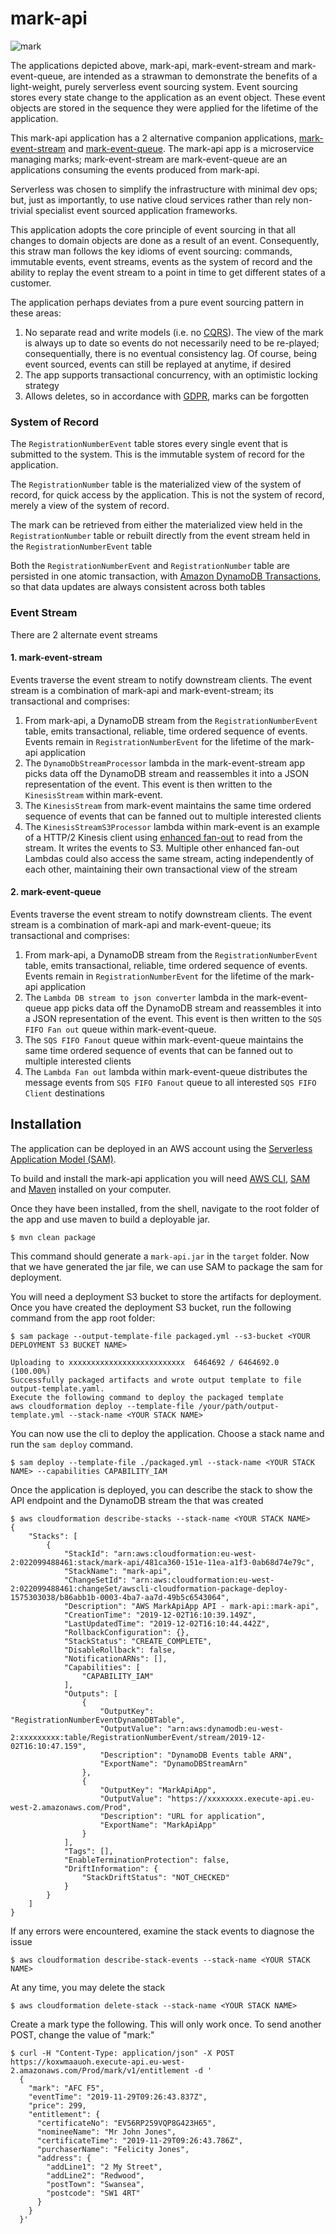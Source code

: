 # mark-api

![mark](mark-api.png)

The applications depicted above, mark-api, mark-event-stream and mark-event-queue, are intended as a strawman to demonstrate the benefits of a light-weight, purely serverless event sourcing system. Event sourcing stores every state change to the application as an event object. These event objects are stored in the sequence they were applied for the lifetime of the application.

This mark-api application has a 2 alternative companion applications, [mark-event-stream](https://github.com/simon-cutts/mark-event-stream-stream) and [mark-event-queue](https://github.com/simon-cutts/mark-event-queue). The mark-api app is a microservice managing marks; mark-event-stream are mark-event-queue are an applications consuming the events produced from mark-api.

Serverless was chosen to simplify the infrastructure with minimal dev ops; but, just as importantly, to use native cloud services rather than rely non-trivial specialist event sourced application frameworks. 

This application adopts the core principle of event sourcing in that all changes to domain objects are done as a result of an event. Consequently, this straw man follows the key idioms of event sourcing: commands, immutable events, event streams, events as the system of record and the ability to replay the event stream to a point in time to get different states of a customer.

The application perhaps deviates from a pure event sourcing pattern in these areas:

1. No separate read and write models (i.e. no [CQRS](https://martinfowler.com/bliki/CQRS.html)). The view of the mark is always up to date so events do not necessarily need to be re-played; consequentially, there is no eventual consistency lag. Of course, being event sourced, events can still be replayed at anytime, if desired
2. The app supports transactional concurrency, with an optimistic locking strategy
2. Allows deletes, so in accordance with [GDPR](https://gdpr-info.eu/art-17-gdpr/), marks can be forgotten

### System of Record

The `RegistrationNumberEvent` table stores every single event that is submitted to the system. This is the immutable system of record for the application.

The `RegistrationNumber` table is the materialized view of the system of record, for quick access by the application. This is not the system of record, merely a view of the system of record. 

The mark can be retrieved from either the materialized view held in the `RegistrationNumber` table or rebuilt directly from the event stream held in the `RegistrationNumberEvent` table

Both the `RegistrationNumberEvent` and `RegistrationNumber` table are persisted in one atomic transaction, with [Amazon DynamoDB Transactions](https://docs.aws.amazon.com/amazondynamodb/latest/developerguide/transactions.html), so that data updates are always consistent across both tables  

### Event Stream
There are 2 alternate event streams

#### 1. mark-event-stream

Events traverse the event stream to notify downstream clients. The event stream is a combination of mark-api and mark-event-stream; its transactional and comprises:

1. From mark-api, a DynamoDB stream from the `RegistrationNumberEvent` table, emits transactional, reliable, time ordered sequence of events. Events remain in `RegistrationNumberEvent` for the lifetime of the mark-api application 
2. The `DynamoDbStreamProcessor` lambda in the mark-event-stream app picks data off the DynamoDB stream and reassembles it into a JSON representation of the event. This event is then written to the  `KinesisStream` within mark-event.
3. The `KinesisStream` from mark-event maintains the same time ordered sequence of events that can be fanned out to multiple interested clients
4. The `KinesisStreamS3Processor` lambda within mark-event is an example of a HTTP/2 Kinesis client using [enhanced fan-out](https://docs.aws.amazon.com/streams/latest/dev/introduction-to-enhanced-consumers.html) to read from the stream. It writes the events to S3. Multiple other enhanced fan-out Lambdas could also access the same stream, acting independently of each other, maintaining their own transactional view of the stream 

#### 2. mark-event-queue

Events traverse the event stream to notify downstream clients. The event stream is a combination of mark-api and mark-event-queue; its transactional and comprises:

1. From mark-api, a DynamoDB stream from the `RegistrationNumberEvent` table, emits transactional, reliable, time ordered sequence of events. Events remain in `RegistrationNumberEvent` for the lifetime of the mark-api application 
2. The ``Lambda DB stream to json converter`` lambda in the mark-event-queue app picks data off the DynamoDB stream and reassembles it into a JSON representation of the event. This event is then written to the  `SQS FIFO Fan out` queue within mark-event-queue.
3. The `SQS FIFO Fanout` queue within mark-event-queue maintains the same time ordered sequence of events that can be fanned out to multiple interested clients
4. The `Lambda Fan out` lambda within mark-event-queue distributes the message events from `SQS FIFO Fanout` queue to all interested `SQS FIFO Client` destinations

## Installation
The application can be deployed in an AWS account using the [Serverless Application Model (SAM)](https://github.com/awslabs/serverless-application-model). 

To build and install the mark-api application you will need [AWS CLI](https://aws.amazon.com/cli/), [SAM](https://github.com/awslabs/serverless-application-model) and [Maven](https://maven.apache.org/) installed on your computer.

Once they have been installed, from the shell, navigate to the root folder of the app and use maven to build a deployable jar. 
```
$ mvn clean package
```

This command should generate a `mark-api.jar` in the `target` folder. Now that we have generated the jar file, we can use SAM to package the sam for deployment. 

You will need a deployment S3 bucket to store the artifacts for deployment. Once you have created the deployment S3 bucket, run the following command from the app root folder:

```
$ sam package --output-template-file packaged.yml --s3-bucket <YOUR DEPLOYMENT S3 BUCKET NAME>

Uploading to xxxxxxxxxxxxxxxxxxxxxxxxxx  6464692 / 6464692.0  (100.00%)
Successfully packaged artifacts and wrote output template to file output-template.yaml.
Execute the following command to deploy the packaged template
aws cloudformation deploy --template-file /your/path/output-template.yml --stack-name <YOUR STACK NAME>
```

You can now use the cli to deploy the application. Choose a stack name and run the `sam deploy` command.
 
```
$ sam deploy --template-file ./packaged.yml --stack-name <YOUR STACK NAME> --capabilities CAPABILITY_IAM
```

Once the application is deployed, you can describe the stack to show the API endpoint and the DynamoDB stream the that was created

```
$ aws cloudformation describe-stacks --stack-name <YOUR STACK NAME>
{
    "Stacks": [
        {
            "StackId": "arn:aws:cloudformation:eu-west-2:022099488461:stack/mark-api/481ca360-151e-11ea-a1f3-0ab68d74e79c",
            "StackName": "mark-api",
            "ChangeSetId": "arn:aws:cloudformation:eu-west-2:022099488461:changeSet/awscli-cloudformation-package-deploy-1575303038/b86abb1b-0003-4ba7-aa7d-49b5c6543064",
            "Description": "AWS MarkApiApp API - mark-api::mark-api",
            "CreationTime": "2019-12-02T16:10:39.149Z",
            "LastUpdatedTime": "2019-12-02T16:10:44.442Z",
            "RollbackConfiguration": {},
            "StackStatus": "CREATE_COMPLETE",
            "DisableRollback": false,
            "NotificationARNs": [],
            "Capabilities": [
                "CAPABILITY_IAM"
            ],
            "Outputs": [
                {
                    "OutputKey": "RegistrationNumberEventDynamoDBTable",
                    "OutputValue": "arn:aws:dynamodb:eu-west-2:xxxxxxxxx:table/RegistrationNumberEvent/stream/2019-12-02T16:10:47.159",
                    "Description": "DynamoDB Events table ARN",
                    "ExportName": "DynamoDBStreamArn"
                },
                {
                    "OutputKey": "MarkApiApp",
                    "OutputValue": "https://xxxxxxxx.execute-api.eu-west-2.amazonaws.com/Prod",
                    "Description": "URL for application",
                    "ExportName": "MarkApiApp"
                }
            ],
            "Tags": [],
            "EnableTerminationProtection": false,
            "DriftInformation": {
                "StackDriftStatus": "NOT_CHECKED"
            }
        }
    ]
}
```

If any errors were encountered, examine the stack events to diagnose the issue

```
$ aws cloudformation describe-stack-events --stack-name <YOUR STACK NAME>
```

At any time, you may delete the stack

```
$ aws cloudformation delete-stack --stack-name <YOUR STACK NAME>
```

Create a mark type the following. This will only work once. To send another POST, change the value of "mark:"

```
$ curl -H "Content-Type: application/json" -X POST https://koxwmaauoh.execute-api.eu-west-2.amazonaws.com/Prod/mark/v1/entitlement -d '
  {
    "mark": "AFC F5",
    "eventTime": "2019-11-29T09:26:43.837Z",
    "price": 299,
    "entitlement": {
      "certificateNo": "EV56RP259VQP8G423H65",
      "nomineeName": "Mr John Jones",
      "certificateTime": "2019-11-29T09:26:43.786Z",
      "purchaserName": "Felicity Jones",
      "address": {
        "addLine1": "2 My Street",
        "addLine2": "Redwood",
        "postTown": "Swansea",
        "postcode": "SW1 4RT"
      }
    }
  }'

```
